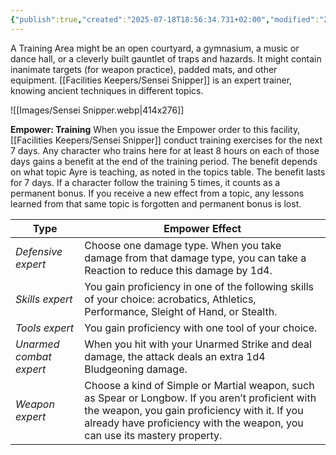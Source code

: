 ```yaml
---
{"publish":true,"created":"2025-07-18T18:56:34.731+02:00","modified":"2025-07-18T17:52:40.157+02:00","cssclasses":""}
---
```


A Training Area might be an open courtyard, a gymnasium, a music or dance hall, or a cleverly built gauntlet of traps and hazards. It might contain inanimate targets (for weapon practice), padded mats, and other equipment. [[Facilities Keepers/Sensei Snipper]] is an expert trainer, knowing ancient techniques in different topics.

![[Images/Sensei Snipper.webp|414x276]]

**Empower: Training** When you issue the Empower order to this facility, [[Facilities Keepers/Sensei Snipper]] conduct training exercises for the next 7 days. Any character who trains here for at least 8 hours on each of those days gains a benefit at the end of the training period. The benefit depends on what topic Ayre is teaching, as noted in the topics table. The benefit lasts for 7 days. If a character follow the training 5 times, it counts as a permanent bonus. If you receive a
new effect from a topic, any lessons learned from that same topic is forgotten and permanent bonus is lost.

| Type                    | Empower Effect                                                                                                                                                                                                                  |
| ----------------------- | ------------------------------------------------------------------------------------------------------------------------------------------------------------------------------------------------------------------------------- |
| *Defensive expert*      | Choose one damage type. When you take damage from that damage type, you can take a Reaction to reduce this damage by 1d4.                                                                                                       |
| *Skills expert*         | You gain proficiency in one of the following skills of your choice: acrobatics, Athletics, Performance, Sleight of Hand, or Stealth.                                                                                            |
| *Tools expert*          | You gain proficiency with one tool of your choice.                                                                                                                                                                              |
| *Unarmed combat expert* | When you hit with your Unarmed Strike and deal damage, the attack deals an extra 1d4 Bludgeoning damage.                                                                                                                        |
| *Weapon expert*         | Choose a kind of Simple or Martial weapon, such as Spear or Longbow. If you aren’t proficient with the weapon, you gain proficiency with it. If you already have proficiency with the weapon, you can use its mastery property. |
